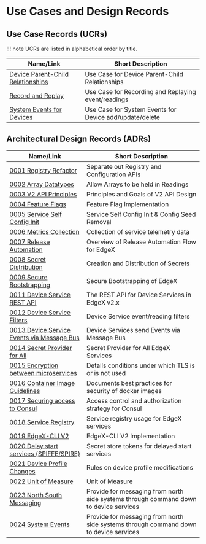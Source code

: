 # Use Cases and Design Records

## Use Case Records (UCRs)

!!! note 
    UCRs are listed in alphabetical order by title.

| Name/Link                                                                 | Short Description                                             |
|---------------------------------------------------------------------------|---------------------------------------------------------------|
| [Device Parent-Child Relationships](./ucr/Device-Parent-Child-Relationships.md) | Use Case for Device Parent-Child Relationships |
| [Record and Replay](./ucr/Record-and-Replay.md)    | Use Case for Recording and Replaying event/readings     |
| [System Events for Devices](./ucr/System-Events-for-Devices.md) | Use Case for System Events for Device add/update/delete |

## Architectural Design Records (ADRs)

| Name/Link                                                                                   | Short Description                               |
|---------------------------------------------------------------------------------------------| ----------------------------------------------- |
| [0001 Registry Refactor](./adr/0001-Registy-Refactor.md)                                    | Separate out Registry and Configuration APIs    |
| [0002 Array Datatypes](./adr/device-service/0002-Array-Datatypes.md)                        | Allow Arrays to be held in Readings             |
| [0003 V2 API Principles](./adr/core/0003-V2-API-Principles.md)                              | Principles and Goals of V2 API Design           |
| [0004 Feature Flags](./adr/0004-Feature-Flags.md)                                           | Feature Flag Implementation                     |
| [0005 Service Self Config Init](./adr/0005-Service-Self-Config.md)                          | Service Self Config Init & Config Seed Removal  |
| [0006 Metrics Collection](./adr/0006-Metrics-Collection.md)                                 | Collection of service telemetry data |
| [0007 Release Automation](./adr/devops/0007-Release-Automation.md)                          | Overview of Release Automation Flow for EdgeX   |
| [0008 Secret Distribution](./adr/security/0008-Secret-Creation-and-Distribution.md)         | Creation and Distribution of Secrets                    |
| [0009 Secure Bootstrapping](./adr/security/0009-Secure-Bootstrapping.md)                    | Secure Bootstrapping of EdgeX                           |
| [0011 Device Service REST API](./adr/device-service/0011-DeviceService-Rest-API.md)         | The REST API for Device Services in EdgeX v2.x          |
| [0012 Device Service Filters](./adr/device-service/0012-DeviceService-Filters.md)           | Device Service event/reading filters  |
| [0013 Device Service Events via Message Bus](./adr/013-Device-Service-Events-Message-Bus.md) | Device Services send Events via Message Bus             |
| [0014 Secret Provider for All](./adr/014-Secret-Provider-For-All.md)                        | Secret Provider for All EdgeX Services                  |
| [0015 Encryption between microservices](./adr/security/0015-in-cluster-tls.md)              | Details conditions under which TLS is or is not used    |
| [0016 Container Image Guidelines](./adr/security/0016-docker-image-guidelines.md)           | Documents best practices for security of docker images  |
| [0017 Securing access to Consul](./adr/security/0017-consul-security.md)                    | Access control and authorization strategy for Consul    |
| [0018 Service Registry](./adr/0018-Service-Registry.md)                                     | Service registry usage for EdgeX services               |
| [0019 EdgeX-CLI V2](./adr/core/0019-EdgeX-CLI-V2.md)                                        | EdgeX-CLI V2 Implementation                             |
| [0020 Delay start services (SPIFFE/SPIRE)](./adr/security/0020-spiffe.md)                   | Secret store tokens for delayed start services          |
| [0021 Device Profile Changes](./adr/core/0021-Device-Profile-Changes.md)                    | Rules on device profile modifications          |
| [0022 Unit of Measure](./adr/core/0022-UoM.md)                                              | Unit of Measure|
| [0023 North South Messaging](./adr/0023-North-South-Messaging.md)                           | Provide for messaging from north side systems through command down to device services |
| [0024 System Events](./adr/0024-system-events.md)                                    | Provide for messaging from north side systems through command down to device services |
